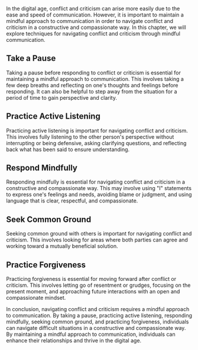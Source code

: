 
In the digital age, conflict and criticism can arise more easily due to the ease and speed of communication. However, it is important to maintain a mindful approach to communication in order to navigate conflict and criticism in a constructive and compassionate way. In this chapter, we will explore techniques for navigating conflict and criticism through mindful communication.

Take a Pause
------------

Taking a pause before responding to conflict or criticism is essential for maintaining a mindful approach to communication. This involves taking a few deep breaths and reflecting on one's thoughts and feelings before responding. It can also be helpful to step away from the situation for a period of time to gain perspective and clarity.

Practice Active Listening
-------------------------

Practicing active listening is important for navigating conflict and criticism. This involves fully listening to the other person's perspective without interrupting or being defensive, asking clarifying questions, and reflecting back what has been said to ensure understanding.

Respond Mindfully
-----------------

Responding mindfully is essential for navigating conflict and criticism in a constructive and compassionate way. This may involve using "I" statements to express one's feelings and needs, avoiding blame or judgment, and using language that is clear, respectful, and compassionate.

Seek Common Ground
------------------

Seeking common ground with others is important for navigating conflict and criticism. This involves looking for areas where both parties can agree and working toward a mutually beneficial solution.

Practice Forgiveness
--------------------

Practicing forgiveness is essential for moving forward after conflict or criticism. This involves letting go of resentment or grudges, focusing on the present moment, and approaching future interactions with an open and compassionate mindset.

In conclusion, navigating conflict and criticism requires a mindful approach to communication. By taking a pause, practicing active listening, responding mindfully, seeking common ground, and practicing forgiveness, individuals can navigate difficult situations in a constructive and compassionate way. By maintaining a mindful approach to communication, individuals can enhance their relationships and thrive in the digital age.

